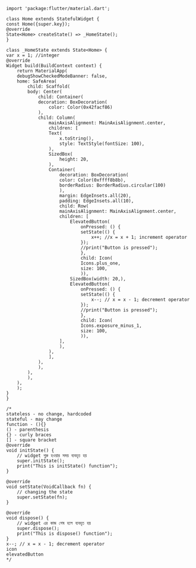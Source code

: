     import 'package:flutter/material.dart';

    class Home extends StatefulWidget {
    const Home({super.key});
    @override
    State<Home> createState() => _HomeState();
    }

    class _HomeState extends State<Home> {
    var x = 1; //integer
    @override
    Widget build(BuildContext context) {
        return MaterialApp(
        debugShowCheckedModeBanner: false,
        home: SafeArea(
            child: Scaffold(
            body: Center(
                child: Container(
                decoration: BoxDecoration(
                    color: Color(0x42facf86)
                ),
                child: Column(
                    mainAxisAlignment: MainAxisAlignment.center,
                    children: [
                    Text(
                        x.toString(),
                        style: TextStyle(fontSize: 100),
                    ),
                    SizedBox(
                        height: 20,
                    ),
                    Container(
                        decoration: BoxDecoration(
                        color: Color(0xffff8b8b),
                        borderRadius: BorderRadius.circular(100)
                        ),
                        margin: EdgeInsets.all(20),
                        padding: EdgeInsets.all(10),
                        child: Row(
                        mainAxisAlignment: MainAxisAlignment.center,
                        children: [
                            ElevatedButton(
                                onPressed: () {
                                setState(() {
                                    x++; //x = x + 1; increment operator
                                });
                                //print("Button is pressed");
                                },
                                child: Icon(
                                Icons.plus_one,
                                size: 100,
                                )),
                            SizedBox(width: 20,),
                            ElevatedButton(
                                onPressed: () {
                                setState(() {
                                    x--; // x = x - 1; decrement operator
                                });
                                //print("Button is pressed");
                                },
                                child: Icon(
                                Icons.exposure_minus_1,
                                size: 100,
                                )),
                        ],
                        ),
                    ),
                    ],
                ),
                ),
            ),
            ),
        ),
        );
    }
    }

    /*
    stateless - no change, hardcoded
    stateful - may change
    function - (){}
    () - parenthesis
    {} - curly braces
    [] - square bracket
    @override
    void initState() {
        // widget শুরু হওয়ার সময় ব্যবহৃত হয়
        super.initState();
        print("This is initState() function");
    }

    @override
    void setState(VoidCallback fn) {
        // changing the state
        super.setState(fn);
    }

    @override
    void dispose() {
        // widget এর কাজ শেষ হলে ব্যবহৃত হয়
        super.dispose();
        print("This is dispose() function");
    }
    x--; // x = x - 1; decrement operator
    icon
    elevatedButton
    */
